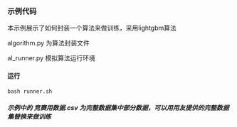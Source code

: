 ### 示例代码

本示例展示了如何封装一个算法来做训练，采用lightgbm算法

algorithm.py 为算法封装文件

al_runner.py 模拟算法运行环境

#### 运行

```bash runner.sh```

##### 示例中的 竞赛用数据.csv 为完整数据集中部分数据，可以用用友提供的完整数据集替换来做训练